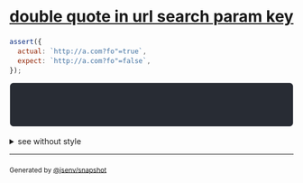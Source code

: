 # [double quote in url search param key](../../quote.test.js#L76)

```js
assert({
  actual: `http://a.com?fo"=true`,
  expect: `http://a.com?fo"=false`,
});
```

![img](throw.svg)

<details>
  <summary>see without style</summary>

```console
AssertionError: actual and expect are different

actual: 'http://a.com?fo"=true'
expect: 'http://a.com?fo"=false'
```

</details>


---

<sub>
  Generated by <a href="https://github.com/jsenv/core/tree/main/packages/independent/snapshot">@jsenv/snapshot</a>
</sub>
